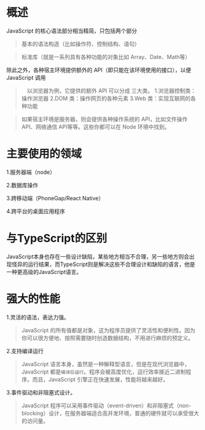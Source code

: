 # 概述 #

JavaScript 的核心语法部分相当精简，只包括两个部分
> 基本的语法构造（比如操作符、控制结构、语句）

> 标准库（就是一系列具有各种功能的对象比如
Array、Date、Math等）

除此之外，各种宿主环境提供额外的 API（即只能在该环境使用的接口），以便 JavaScript 调用

>　以浏览器为例，它提供的额外 API 可以分成
三大类。
1.浏览器控制类：操作浏览器
2.DOM 类：操作网页的各种元素
3.Web 类：实现互联网的各种功能

> 如果宿主环境是服务器，则会提供各种操作系统的 API，比如文件操作 API、网络通信 API等等。这些你都可以在 Node 环境中找到。

# 主要使用的领域 #

1.服务器端（node）

2.数据库操作

3.跨移动端（PhoneGap/React Native）

4.跨平台的桌面应用程序

# 与TypeScript的区别 #

JavaScript本身也存在一些设计缺陷，某些地方相当不合理，另一些地方则会出现怪异的运行结果，而TypeScript则是解决这些不合理设计和缺陷的语言，他是一种更高级的JavaScript语言。

# 强大的性能 #

1.灵活的语法，表达力强。
> JavaScript 的所有值都是对象，这为程序员提供了灵活性和便利性。因为你可以很方便地、按照需要随时创造数据结构，不用进行麻烦的预定义。

2.支持编译运行
> JavaScript 语言本身，虽然是一种解释型语言，但是在现代浏览器中，JavaScript 都是`编译后运行`。程序会被高度优化，运行效率接近二进制程序。而且，JavaScript 引擎正在快速发展，性能将越来越好。

3.事件驱动和非阻塞式设计。
> JavaScript 程序可以采用事件驱动（event-driven）和非阻塞式（non-blocking）设计，在服务器端适合高并发环境，普通的硬件就可以承受很大的访问量。


